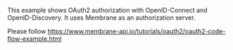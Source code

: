This example shows OAuth2 authorization with OpenID-Connect and OpenID-Discovery. It uses Membrane as an authorization server.

Please follow https://www.membrane-api.io/tutorials/oauth2/oauth2-code-flow-example.html